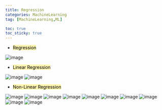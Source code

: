 ```yaml
---
title: Regression
categories: MachineLearning
tag: [MachineLearning,ML]

toc: true
toc_sticky: true
---
```


- <mark style='background-color: #fff5b1'> Regression </mark>

![image](https://user-images.githubusercontent.com/48202736/105039716-3bd6c780-5aa4-11eb-8ff6-8ddb57c79b92.png)

- <mark style='background-color: #fff5b1'> Linear Regression </mark>

![image](https://user-images.githubusercontent.com/48202736/105039350-cc60d800-5aa3-11eb-96ec-465f01c3fc46.png)
![image](https://user-images.githubusercontent.com/48202736/105039364-d1be2280-5aa3-11eb-9f2e-f3ff85d367a4.png)

- <mark style='background-color: #fff5b1'> Non-Linear Regression </mark>

![image](https://user-images.githubusercontent.com/48202736/105039371-d387e600-5aa3-11eb-8b54-2d9f2b31601e.png)
![image](https://user-images.githubusercontent.com/48202736/105039396-dc78b780-5aa3-11eb-8cdd-c37caca058e6.png)
![image](https://user-images.githubusercontent.com/48202736/105039401-dedb1180-5aa3-11eb-9922-10d47a5cbdd8.png)
![image](https://user-images.githubusercontent.com/48202736/105039467-ef8b8780-5aa3-11eb-994b-9e82c2569038.png)
![image](https://user-images.githubusercontent.com/48202736/105039492-f6b29580-5aa3-11eb-89ad-72bed31ccea3.png)
![image](https://user-images.githubusercontent.com/48202736/105039516-fe723a00-5aa3-11eb-986c-3a245635e6c6.png)
![image](https://user-images.githubusercontent.com/48202736/105039578-10ec7380-5aa4-11eb-991c-a2f0639e6446.png)
![image](https://user-images.githubusercontent.com/48202736/105039605-1a75db80-5aa4-11eb-950e-e6e9a75f20ba.png)
![image](https://user-images.githubusercontent.com/48202736/105039618-1d70cc00-5aa4-11eb-9bf1-4f79f5156595.png)
![image](https://user-images.githubusercontent.com/48202736/105039650-25c90700-5aa4-11eb-8ca6-bef8d467bc5a.png)

